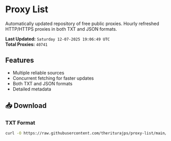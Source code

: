 # Proxy List

Automatically updated repository of free public proxies. Hourly refreshed HTTP/HTTPS proxies in both TXT and JSON formats.

**Last Updated:** `Saturday 12-07-2025 19:06:49 UTC`  
**Total Proxies:** `40741`

## Features
- Multiple reliable sources
- Concurrent fetching for faster updates
- Both TXT and JSON formats
- Detailed metadata

## 📥 Download

### TXT Format
```bash
curl -O https://raw.githubusercontent.com/theriturajps/proxy-list/main/proxies.txt